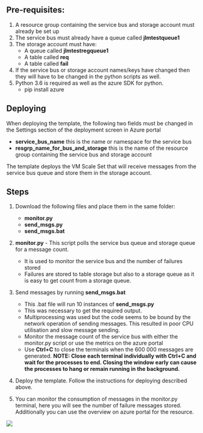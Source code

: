 ## Pre-requisites:

1. A resource group containing the service bus and storage account must already be set up
2. The service bus must already have a queue called **jlmtestqueue1**
3. The storage account must have:
	- A queue called **jlmtestregqueue1**
	- A table called **req**
	- A table called **fail**
4. If the service bus or storage account names/keys have changed then they will have to be changed in the python scripts as well.
5. Python 3.6 is required as well as the azure SDK for python.
	- pip install azure

## Deploying
When deploying the template, the following two fields must be changed in the Settings section of the deployment screen in Azure portal
- **service_bus_name**   this is the name or namespace for the service bus
- **resgrp_name_for_bus_and_storage**   this is the name of the resource group containing the service bus and storage account

The template deploys the VM Scale Set that will receive messages from the service bus queue and store them in the storage account.


## Steps
1. Download the following files and place them in the same folder:
	- **monitor.py**
	- **send_msgs.py**
	- **send_msgs.bat**

2. **monitor.py** - This script polls the service bus queue and storage queue for a message count.
	- It is used to monitor the service bus and the number of failures stored
	- Failures are stored to table storage but also to a storage queue as it is easy to get count from a storage queue.

3. Send messages by running **send_msgs.bat**
	- This .bat file will run 10 instances of **send_msgs.py**
	- This was necessary to get the required output. 
	- Multiprocessing was used but the code seems to be bound by the network operation of sending messages. This resulted in poor CPU utilisation and slow message sending.
	- Monitor the message count of the service bus with either the monitor.py script or use the metrics on the azure portal
	- Use **Ctrl+C** to close the terminals when the 600 000 messages are generated.
**NOTE: Close each terminal individually with Ctrl+C and wait for the processes to end. Closing the window early can cause the processes to hang or remain running in the background.**

4. Deploy the template. Follow the instructions for deploying described above.

5. You can monitor the consumption of messages in the monitor.py terminal, here you will see the number of failure messages stored. Additionally you can use the overview on azure portal for the resource.



<a href="https://portal.azure.com/#create/Microsoft.Template/uri/https%3A%2F%2Fraw.githubusercontent.com%2Fj-l-m%2Ftestrepo%2Fmaster%2Fjlm_a3_comp6905_template.json" target="_blank">
    <img src="http://azuredeploy.net/deploybutton.png"/>
</a>

